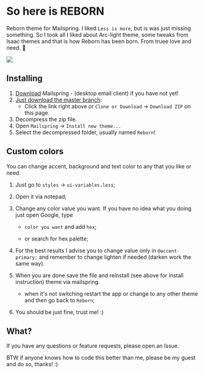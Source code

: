 # So here is REBORN

Reborn theme for Mailspring. I liked `Less is more`, but is was just missing something. So I took all I liked about Arc-light theme, some tweaks from Isaac themes and that is how Reborn has been born. From truee love and need. :tada:

![](https://github.com/nukeknurs/Reborn/blob/master/images/Reborn_fin.gif?raw=true)

## Installing

1. [Download](https://getmailspring.com/) Mailspring - (desktop email client) if you have not yet!
2. [Just download the master branch](https://github.com/nukeknurs/Reborn/archive/master.zip):
    * Click the link right above or `Clone or Download` -> `Download ZIP` on this page.
3. Decompress the zip file.
4. Open `Mailspring` -> `Install new theme...`
5. Select the decompressed folder, usually named `Reborn`!

## Custom colors

You can change accent, background and text color to any that you like or need. 

1. Just go to `styles` -> `ui-variables.less`;

2. Open it via notepad;

3. Change any color value you want. If you have no idea what you doing just open Google, type 

    - `color you want` and add `hex`;

    - or search for hex palette;

4. For the best results I advise you to change value only in `@accent-primary:` and remember to change lighten if needed (darken work the same way). 

5. When you are done save the file and reinstall (see above for install instruction) theme via mailspring. 

    - when it's not switching restart the app or change to any other theme and then go back to `Reborn`;

6. You should be just fine, trust me! :)

## What?

If you have any questions or feature requests, please open an Issue. 

BTW if anyone knows how to code this better than me, please be my guest and do so, thanks! :)
